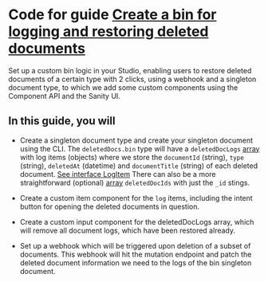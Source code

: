 # Code for guide [Create a bin for logging and restoring deleted documents](https://www.sanity.io/guides/bin-for-restoring-deleted-documents)

Set up a custom bin logic in your Studio, enabling users to restore deleted documents of a certain type with 2 clicks, using a webhook and a singleton document type, to which we add some custom components using the Component API and the Sanity UI.

## In this guide, you will

- Create a singleton document type and create your singleton document using the CLI.
  The `deletedDocs.bin` type will have a `deletedDocLogs` [array](https://github.com/bobinska-dev/sharing-is-caring/blob/bbe7ab322ce5e755c9d32c915bc0a937820ef495/Document%20Bin%20-%20Restoring%20deleted%20documents%20in%20the%20studio/deletedDocBinDocument.tsx#L55) with log items (objects) where we store the `documentId` (string), `type` (string), `deletedAt` (datetime) and `documentTitle` (string) of each deleted document. [See interface LogItem](https://github.com/bobinska-dev/sharing-is-caring/blob/bbe7ab322ce5e755c9d32c915bc0a937820ef495/Document%20Bin%20-%20Restoring%20deleted%20documents%20in%20the%20studio/deletedDocBinDocument.tsx#L26-L31)
  There can also be a more straightforward (optional) [array](https://github.com/bobinska-dev/sharing-is-caring/blob/bbe7ab322ce5e755c9d32c915bc0a937820ef495/Document%20Bin%20-%20Restoring%20deleted%20documents%20in%20the%20studio/deletedDocBinDocument.tsx#L107) `deletedDocIds` with just the `_id` stings.

- Create a custom item component for the `log` items, including the intent button for opening the deleted documents in question.

- Create a custom input component for the deletedDocLogs array, which will remove all document logs, which have been restored already.

- Set up a webhook which will be triggered upon deletion of a subset of documents. This webhook will hit the mutation endpoint and patch the deleted document information we need to the logs of the bin singleton document.

